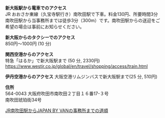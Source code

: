 
**新大阪駅から電車でのアクセス**  
JR おおさか東線（久宝寺駅行き）南吹田駅で下車。料金130円、所要時間3分
南吹田駅から当事務所までは徒歩3分（300m）です。南吹田駅からの送迎をご希望の場合は事前にお知らせください。

**新大阪からのタクシーでのアクセス**  
850円～1000円 (10 分)

**関西空港からのアクセス**  
特急「はるか」で新大阪駅まで (50 分, 2330円)  <https://www.westjr.co.jp/global/en/travel/shopping/access/train.html>

**伊丹空港からのアクセス**
大阪空港リムジンバスで新大阪駅まで(25 分, 510円)  

**住所**  
564-0043 大阪府吹田市南吹田２丁目１６番17-３号  
南吹田琥珀街34号

[JR南吹田駅からJAPAN BY VANの事務所までの道順](./access/JapanByVan-Drections.pdf)